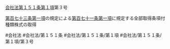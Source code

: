 [会社法第１５１条第１項](会社法＿＿＿＿第１５１条第１項)第３号

[第百七十三条第一項](会社法＿＿＿＿第１７３条第１項)の規定による[第百七十一条第一項](会社法＿＿＿＿第１７１条第１項)に規定する全部取得条項付種類株式の取得


#会社法
#会社法/第１５１条
#会社法/第１５１条/第１項
#会社法/第１５１条/第１項/第３号
